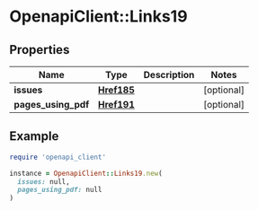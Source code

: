 # OpenapiClient::Links19

## Properties

| Name | Type | Description | Notes |
| ---- | ---- | ----------- | ----- |
| **issues** | [**Href185**](Href185.md) |  | [optional] |
| **pages_using_pdf** | [**Href191**](Href191.md) |  | [optional] |

## Example

```ruby
require 'openapi_client'

instance = OpenapiClient::Links19.new(
  issues: null,
  pages_using_pdf: null
)
```

